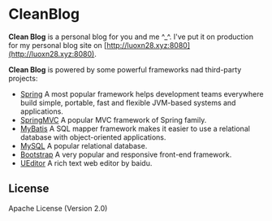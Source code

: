 # CleanBlog
**Clean Blog** is a personal blog for you and me ^_^.
I've put it on production for my personal blog site on [http://luoxn28.xyz:8080](http://luoxn28.xyz:8080).

**Clean Blog** is powered by some powerful frameworks nad third-party projects:
- [Spring](https://spring.io/)  A most popular framework helps development teams everywhere build simple, portable, fast and flexible JVM-based systems and applications.
- [SpringMVC](https://spring.io/)  A popular MVC framework of Spring family.
- [MyBatis](http://ibatis.apache.org/)  A SQL mapper framework makes it easier to use a relational database with object-oriented applications.
- [MySQL](http://www.mysql.com/)  A popular relational database.
- [Bootstrap](http://www.bootcss.com/)  A very popular and responsive front-end framework.
- [UEditor](http://ueditor.baidu.com/website/)  A rich text web editor by baidu.

## License
Apache License (Version 2.0)
